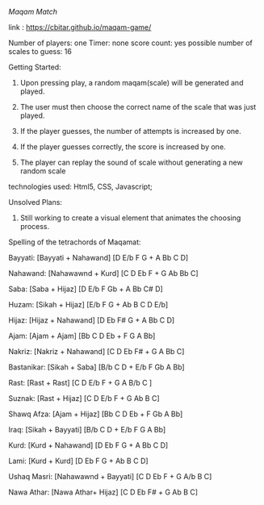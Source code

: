 *Maqam Match*

link : https://cbitar.github.io/maqam-game/

Number of players: one
Timer: none
score count: yes
possible number of scales to guess: 16


Getting Started:

1. Upon pressing play, a random maqam(scale) will be generated and played. 

2. The user must then choose the correct name of the scale that was just played.

3. If the player guesses, the number of attempts is increased by one.

4. If the player guesses correctly, the score is increased by one.


5. The player can replay the sound of scale without generating a new random scale

technologies used:
 Html5, CSS, Javascript;

 Unsolved Plans:

 1. Still working to create a visual element that animates the choosing process.

 Spelling of the tetrachords of Maqamat:

Bayyati: [Bayyati + Nahawand]
          [D E/b F G + A Bb C D]

Nahawand: [Nahawawnd + Kurd]
           [C D Eb F + G Ab Bb C] 

Saba: [Saba + Hijaz]
    [D E/b F Gb + A Bb C# D]

Huzam: [Sikah + Hijaz]
    [E/b F G + Ab B C D E/b] 

Hijaz: [Hijaz + Nahawand]
      [D Eb F# G + A Bb C D]

Ajam: [Ajam + Ajam]
     [Bb C D Eb + F G A Bb]

Nakriz: [Nakriz + Nahawand]
       [C D Eb F# + G A Bb C]

Bastanikar: [Sikah + Saba]
          [B/b C D + E/b F Gb A Bb]

Rast: [Rast + Rast]
 [C D E/b F + G A B/b C ]

Suznak: [Rast + Hijaz]
    [C D E/b F + G Ab B C]

Shawq Afza: [Ajam + Hijaz]
       [Bb C D Eb + F Gb A Bb]

Iraq: [Sikah + Bayyati]
    [B/b C D + E/b F G A Bb]

Kurd: [Kurd + Nahawand]
  [D Eb F G + A Bb C D]

Lami: [Kurd + Kurd]
     [D Eb F G + Ab B C D]

Ushaq Masri: [Nahawawnd + Bayyati]
           [C D Eb F + G A/b B C]

Nawa Athar: [Nawa Athar+ Hijaz]
            [C D Eb F# + G Ab B C]

    











